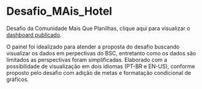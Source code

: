 # Desafio_MAis_Hotel
 Desafio da Comunidade Mais Que Planilhas, clique aqui para visualizar o [dashboard publicado](https://app.powerbi.com/view?r=eyJrIjoiYmViOWYyYTAtODNjMS00MjUxLWFlN2ItNDFlOWY2YTU1YTMzIiwidCI6ImVkZTA0ZTkzLTIzZTgtNDQ2OS1hNzE3LWJkNTQ5YWM3NTQ2ZSJ9).
 
 O painel foi idealizado para atender a proposta do desafio buscando visualizar os dados em perpectivas do BSC, entretanto como os dados são limitados as perspectivas foram simplificadas. Elaborado com a possibilidade de visualização em dois idiomas (PT-BR e EN-US), conforme proposto pelo desafio com adição de metas e formatação condicional de gráficos.
